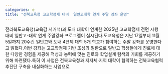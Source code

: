 ```yaml
---
categories: e
title: "전북교육청 고교학점제 대비  일반고대학 연계 주말 강좌 운영"
---
```

전라북도교육청(교육감 서거석)과 도내 대학이 연계한 2025년 고교학점제 전면 시행 대비 일반고-대학 연계 주말강좌 프로그램이 실시된다.도교육청은 지난 17일부터 11월 5일까지 20주간 일반고와 도내 4년제 대학 5개 학교가 참여하는 주말 강좌를 운영한다고 밝혔다.이번 강좌는 고교학점제 기반 조성의 일환으로 일반고 학생들에게 진로에 대한 다양한 경험을 제공해 적성과 능력에 맞는 진로와 학업설계 탐색의 기회를 제공하기 위해 마련됐다.특히 이 사업은 전북교육청과 지자체·지역 대학이 협력하는 전북교육협력추진단 구축을 내실화하는 사업으로